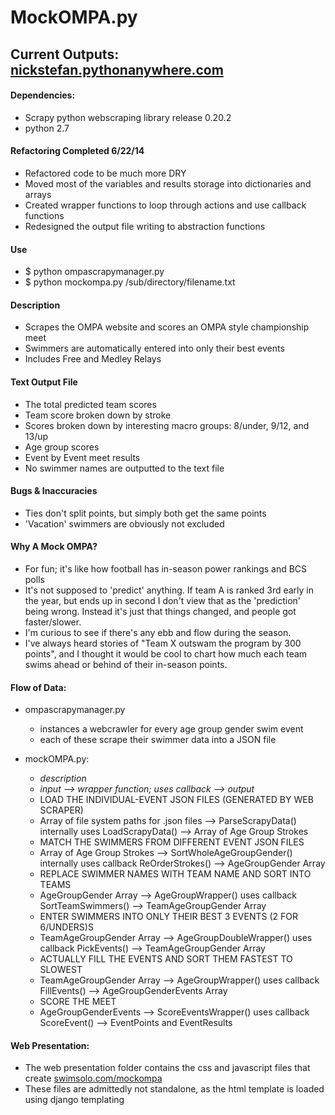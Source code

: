 # MockOMPA.py

## Current Outputs: [nickstefan.pythonanywhere.com](http://nickstefan.pythonanywhere.com)

#### Dependencies:
* Scrapy python webscraping library release 0.20.2
* python 2.7

#### Refactoring Completed 6/22/14
* Refactored code to be much more DRY
* Moved most of the variables and results storage into dictionaries and arrays
* Created wrapper functions to loop through actions and use callback functions
* Redesigned the output file writing to abstraction functions

#### Use
* $ python ompascrapymanager.py
* $ python mockompa.py /sub/directory/filename.txt

#### Description
* Scrapes the OMPA website and scores an OMPA style championship meet
* Swimmers are automatically entered into only their best events
* Includes Free and Medley Relays

#### Text Output File
* The total predicted team scores
* Team score broken down by stroke
* Scores broken down by interesting macro groups: 8/under, 9/12, and 13/up
* Age group scores
* Event by Event meet results
* No swimmer names are outputted to the text file

#### Bugs & Inaccuracies
* Ties don't split points, but simply both get the same points
* 'Vacation' swimmers are obviously not excluded

#### Why A Mock OMPA?
* For fun; it's like how football has in-season power rankings and BCS polls
* It's not supposed to 'predict' anything. If team A is ranked 3rd early in the year, but ends up in second I don't view that as the 'prediction' being wrong. Instead it's just that things changed, and people got faster/slower.
* I'm curious to see if there's any ebb and flow during the season.
* I've always heard stories of "Team X outswam the program by 300 points", and I thought it would be cool to chart how much each team swims ahead or behind of their in-season points.

#### Flow of Data:
* ompascrapymanager.py
  * instances a webcrawler for every age group gender swim event
  * each of these scrape their swimmer data into a JSON file

* mockOMPA.py:
  * _description_
  * _input --> wrapper function; uses callback --> output_
  * LOAD THE INDIVIDUAL-EVENT JSON FILES (GENERATED BY WEB SCRAPER)
  * Array of file system paths for .json files --> ParseScrapyData() internally uses LoadScrapyData() --> Array of Age Group Strokes
  * MATCH THE SWIMMERS FROM DIFFERENT EVENT JSON FILES 
  * Array of Age Group Strokes --> SortWholeAgeGroupGender() internally uses callback ReOrderStrokes() --> AgeGroupGender Array
  * REPLACE SWIMMER NAMES WITH TEAM NAME AND SORT INTO TEAMS
  * AgeGroupGender Array --> AgeGroupWrapper() uses callback SortTeamSwimmers() --> TeamAgeGroupGender Array
  * ENTER SWIMMERS INTO ONLY THEIR BEST 3 EVENTS (2 FOR 6/UNDERS)S
  * TeamAgeGroupGender Array --> AgeGroupDoubleWrapper() uses callback PickEvents() --> TeamAgeGroupGender Array
  * ACTUALLY FILL THE EVENTS AND SORT THEM FASTEST TO SLOWEST
  * TeamAgeGroupGender Array --> AgeGroupWrapper() uses callback FillEvents() --> AgeGroupGenderEvents Array
  * SCORE THE MEET
  * AgeGroupGenderEvents --> ScoreEventsWrapper() uses callback ScoreEvent() --> EventPoints and EventResults

#### Web Presentation:
* The web presentation folder contains the css and javascript files that create [swimsolo.com/mockompa](http://www.swimsolo.com/mockompa)
* These files are admittedly not standalone, as the html template is loaded using django templating
